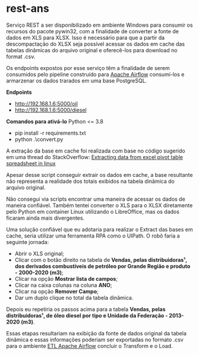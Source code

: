 # rest-ans
Serviço REST a ser disponibilizado em ambiente Windows para consumir os recursos do pacote pywin32, com a finalidade de converter a fonte de dados em XLS para XLSX.
Isso é necessário para que a partir da descompactação do XLSX seja possível acessar os dados em cache das tabelas dinâmicas do arquivo original e oferecê-los para download no format .csv.

Os endpoints expostos por esse serviço têm a finalidade de serem consumidos pelo pipeline construído para [Apache Airflow](https://github.com/marquesini/etl-ans/tree/master) consumí-los e armarzenar os dados trarados em uma base PostgreSQL.

**Endpoints**
* http://192.168.1.6:5000/oil
* http://192.168.1.6:5000/diesel

**Comandos para ativá-lo**
Python <= 3.8
* pip install -r requirements.txt
* python .\convert.py

A extração da base em cache foi realizada com base no código sugerido em uma thread do StackOverflow:
[Extracting data from excel pivot table spreadsheet in linux](https://stackoverflow.com/questions/4433952/extracting-data-from-excel-pivot-table-spreadsheet-in-linux)

Apesar desse script conseguir extrair os dados em cache, a base resultante não representa a realidade dos totais exibidos na tabela dinâmica do arquivo original.

Não consegui via scripts encontrar uma maneira de acessar os dados de maneira confiável. Também tentei converter o XLS para o XLSX diretamente pelo Python em container Linux utilizando o LibreOffice, mas os dados ficaram ainda mais divergentes.

Uma solução confiável que eu adotaria para realizar o Extract das bases em cache, seria utilizar uma ferramenta RPA como o UIPath. O robô faria a seguinte jornada:
* Abrir o XLS original;
* Clicar com o botão direito na tabela de **Vendas, pelas distribuidoras¹, dos derivados combustíveis de petróleo por Grande Região e produto - 2000-2020 (m3)**;
* Clicar na opção **Mostrar lista de campos**;
* Clicar na caixa colunas na coluna **ANO**;
* Clicar na opção **Remover Campo**;
* Dar um duplo clique no total da tabela dinâmica.

Depois eu repetiria os passos acima para a tabela **Vendas, pelas distribuidoras¹, de óleo diesel por tipo e Unidade da Federação - 2013-2020 (m3)**.

Essas etapas resultariam na exibição da fonte de dados original da tabela dinâmica e essas informações poderiam ser exportadas no formato .csv para o ambiente [ETL Apache Airflow](https://github.com/marquesini/etl-ans/tree/master) concluir o Transform e o Load.

